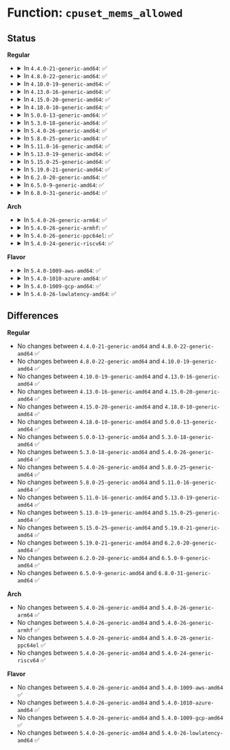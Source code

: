 # Function: <code>cpuset_mems_allowed</code>

## Status
<b>Regular</b>
<ul>
<li>
<details>
<summary>In <code>4.4.0-21-generic-amd64</code>: ✅</summary>

```c
nodemask_t cpuset_mems_allowed(struct task_struct * tsk)
```

```json
{
  "name": "cpuset_mems_allowed",
  "collision_type": "Unique Global",
  "inline_type": "No",
  "funcs": [
    {
      "addr": 18446744071580014176,
      "name": "cpuset_mems_allowed",
      "external": true,
      "loc": "kernel/cpuset.c:2449",
      "file": "kernel/cpuset.c",
      "inline": "seen, unknown",
      "caller_inline": [],
      "caller_func": [
        "mm/mempolicy.c:SyS_migrate_pages",
        "mm/mempolicy.c:__mpol_dup",
        "mm/migrate.c:SyS_move_pages"
      ]
    }
  ],
  "symbols": [
    {
      "addr": 18446744071580014176,
      "name": "cpuset_mems_allowed",
      "section": ".text",
      "bind": "STB_GLOBAL",
      "size": 118
    }
  ]
}
```
</details>
</li>
<li>
<details>
<summary>In <code>4.8.0-22-generic-amd64</code>: ✅</summary>

```c
nodemask_t cpuset_mems_allowed(struct task_struct * tsk)
```

```json
{
  "name": "cpuset_mems_allowed",
  "collision_type": "Unique Global",
  "inline_type": "No",
  "funcs": [
    {
      "addr": 18446744071580046592,
      "name": "cpuset_mems_allowed",
      "external": true,
      "loc": "kernel/cpuset.c:2470",
      "file": "kernel/cpuset.c",
      "inline": "seen, unknown",
      "caller_inline": [],
      "caller_func": [
        "mm/mempolicy.c:__mpol_dup",
        "mm/mempolicy.c:SyS_migrate_pages",
        "mm/migrate.c:SyS_move_pages"
      ]
    }
  ],
  "symbols": [
    {
      "addr": 18446744071580046592,
      "name": "cpuset_mems_allowed",
      "section": ".text",
      "bind": "STB_GLOBAL",
      "size": 118
    }
  ]
}
```
</details>
</li>
<li>
<details>
<summary>In <code>4.10.0-19-generic-amd64</code>: ✅</summary>

```c
nodemask_t cpuset_mems_allowed(struct task_struct * tsk)
```

```json
{
  "name": "cpuset_mems_allowed",
  "collision_type": "Unique Global",
  "inline_type": "No",
  "funcs": [
    {
      "addr": 18446744071580085856,
      "name": "cpuset_mems_allowed",
      "external": true,
      "loc": "kernel/cpuset.c:2470",
      "file": "kernel/cpuset.c",
      "inline": "seen, unknown",
      "caller_inline": [],
      "caller_func": [
        "mm/mempolicy.c:__mpol_dup",
        "mm/mempolicy.c:SYSC_migrate_pages",
        "mm/migrate.c:SYSC_move_pages"
      ]
    }
  ],
  "symbols": [
    {
      "addr": 18446744071580085856,
      "name": "cpuset_mems_allowed",
      "section": ".text",
      "bind": "STB_GLOBAL",
      "size": 271
    }
  ]
}
```
</details>
</li>
<li>
<details>
<summary>In <code>4.13.0-16-generic-amd64</code>: ✅</summary>

```c
nodemask_t cpuset_mems_allowed(struct task_struct * tsk)
```

```json
{
  "name": "cpuset_mems_allowed",
  "collision_type": "Unique Global",
  "inline_type": "No",
  "funcs": [
    {
      "addr": 18446744071580091632,
      "name": "cpuset_mems_allowed",
      "external": true,
      "loc": "kernel/cgroup/cpuset.c:2470",
      "file": "kernel/cgroup/cpuset.c",
      "inline": "seen, unknown",
      "caller_inline": [],
      "caller_func": [
        "mm/mempolicy.c:__mpol_dup",
        "mm/mempolicy.c:SYSC_migrate_pages",
        "mm/migrate.c:SYSC_move_pages"
      ]
    }
  ],
  "symbols": [
    {
      "addr": 18446744071580091632,
      "name": "cpuset_mems_allowed",
      "section": ".text",
      "bind": "STB_GLOBAL",
      "size": 270
    }
  ]
}
```
</details>
</li>
<li>
<details>
<summary>In <code>4.15.0-20-generic-amd64</code>: ✅</summary>

```c
nodemask_t cpuset_mems_allowed(struct task_struct * tsk)
```

```json
{
  "name": "cpuset_mems_allowed",
  "collision_type": "Unique Global",
  "inline_type": "No",
  "funcs": [
    {
      "addr": 18446744071580144672,
      "name": "cpuset_mems_allowed",
      "external": true,
      "loc": "kernel/cgroup/cpuset.c:2474",
      "file": "kernel/cgroup/cpuset.c",
      "inline": "seen, unknown",
      "caller_inline": [],
      "caller_func": [
        "mm/mempolicy.c:__mpol_dup",
        "mm/mempolicy.c:SYSC_migrate_pages",
        "mm/migrate.c:SYSC_move_pages"
      ]
    }
  ],
  "symbols": [
    {
      "addr": 18446744071580144672,
      "name": "cpuset_mems_allowed",
      "section": ".text",
      "bind": "STB_GLOBAL",
      "size": 270
    }
  ]
}
```
</details>
</li>
<li>
<details>
<summary>In <code>4.18.0-10-generic-amd64</code>: ✅</summary>

```c
nodemask_t cpuset_mems_allowed(struct task_struct * tsk)
```

```json
{
  "name": "cpuset_mems_allowed",
  "collision_type": "Unique Global",
  "inline_type": "No",
  "funcs": [
    {
      "addr": 18446744071580204352,
      "name": "cpuset_mems_allowed",
      "external": true,
      "loc": "kernel/cgroup/cpuset.c:2475",
      "file": "kernel/cgroup/cpuset.c",
      "inline": "seen, unknown",
      "caller_inline": [],
      "caller_func": [
        "mm/mempolicy.c:__mpol_dup",
        "mm/mempolicy.c:kernel_migrate_pages",
        "mm/mempolicy.c:kernel_migrate_pages",
        "mm/migrate.c:kernel_move_pages"
      ]
    }
  ],
  "symbols": [
    {
      "addr": 18446744071580204352,
      "name": "cpuset_mems_allowed",
      "section": ".text",
      "bind": "STB_GLOBAL",
      "size": 270
    }
  ]
}
```
</details>
</li>
<li>
<details>
<summary>In <code>5.0.0-13-generic-amd64</code>: ✅</summary>

```c
nodemask_t cpuset_mems_allowed(struct task_struct * tsk)
```

```json
{
  "name": "cpuset_mems_allowed",
  "collision_type": "Unique Global",
  "inline_type": "No",
  "funcs": [
    {
      "addr": 18446744071580256656,
      "name": "cpuset_mems_allowed",
      "external": true,
      "loc": "kernel/cgroup/cpuset.c:3283",
      "file": "kernel/cgroup/cpuset.c",
      "inline": "seen, unknown",
      "caller_inline": [],
      "caller_func": [
        "mm/mempolicy.c:__mpol_dup",
        "mm/mempolicy.c:kernel_migrate_pages",
        "mm/mempolicy.c:kernel_migrate_pages",
        "mm/migrate.c:kernel_move_pages"
      ]
    }
  ],
  "symbols": [
    {
      "addr": 18446744071580256656,
      "name": "cpuset_mems_allowed",
      "section": ".text",
      "bind": "STB_GLOBAL",
      "size": 270
    }
  ]
}
```
</details>
</li>
<li>
<details>
<summary>In <code>5.3.0-18-generic-amd64</code>: ✅</summary>

```c
nodemask_t cpuset_mems_allowed(struct task_struct * tsk)
```

```json
{
  "name": "cpuset_mems_allowed",
  "collision_type": "Unique Global",
  "inline_type": "No",
  "funcs": [
    {
      "addr": 18446744071580307568,
      "name": "cpuset_mems_allowed",
      "external": true,
      "loc": "kernel/cgroup/cpuset.c:3251",
      "file": "kernel/cgroup/cpuset.c",
      "inline": "seen, unknown",
      "caller_inline": [],
      "caller_func": [
        "mm/mempolicy.c:__mpol_dup",
        "mm/mempolicy.c:kernel_migrate_pages",
        "mm/mempolicy.c:kernel_migrate_pages",
        "mm/migrate.c:kernel_move_pages"
      ]
    }
  ],
  "symbols": [
    {
      "addr": 18446744071580307568,
      "name": "cpuset_mems_allowed",
      "section": ".text",
      "bind": "STB_GLOBAL",
      "size": 286
    }
  ]
}
```
</details>
</li>
<li>
<details>
<summary>In <code>5.4.0-26-generic-amd64</code>: ✅</summary>

```c
nodemask_t cpuset_mems_allowed(struct task_struct * tsk)
```

```json
{
  "name": "cpuset_mems_allowed",
  "collision_type": "Unique Global",
  "inline_type": "No",
  "funcs": [
    {
      "addr": 18446744071580356432,
      "name": "cpuset_mems_allowed",
      "external": true,
      "loc": "kernel/cgroup/cpuset.c:3339",
      "file": "kernel/cgroup/cpuset.c",
      "inline": "seen, unknown",
      "caller_inline": [],
      "caller_func": [
        "mm/mempolicy.c:__mpol_dup",
        "mm/mempolicy.c:kernel_migrate_pages",
        "mm/mempolicy.c:kernel_migrate_pages",
        "mm/migrate.c:kernel_move_pages"
      ]
    }
  ],
  "symbols": [
    {
      "addr": 18446744071580356432,
      "name": "cpuset_mems_allowed",
      "section": ".text",
      "bind": "STB_GLOBAL",
      "size": 286
    }
  ]
}
```
</details>
</li>
<li>
<details>
<summary>In <code>5.8.0-25-generic-amd64</code>: ✅</summary>

```c
nodemask_t cpuset_mems_allowed(struct task_struct * tsk)
```

```json
{
  "name": "cpuset_mems_allowed",
  "collision_type": "Unique Global",
  "inline_type": "No",
  "funcs": [
    {
      "addr": 18446744071580429344,
      "name": "cpuset_mems_allowed",
      "external": true,
      "loc": "kernel/cgroup/cpuset.c:3341",
      "file": "kernel/cgroup/cpuset.c",
      "inline": "seen, unknown",
      "caller_inline": [],
      "caller_func": [
        "mm/mempolicy.c:__mpol_dup",
        "mm/mempolicy.c:kernel_migrate_pages",
        "mm/mempolicy.c:kernel_migrate_pages",
        "mm/migrate.c:kernel_move_pages"
      ]
    }
  ],
  "symbols": [
    {
      "addr": 18446744071580429344,
      "name": "cpuset_mems_allowed",
      "section": ".text",
      "bind": "STB_GLOBAL",
      "size": 348
    }
  ]
}
```
</details>
</li>
<li>
<details>
<summary>In <code>5.11.0-16-generic-amd64</code>: ✅</summary>

```c
nodemask_t cpuset_mems_allowed(struct task_struct * tsk)
```

```json
{
  "name": "cpuset_mems_allowed",
  "collision_type": "Unique Global",
  "inline_type": "No",
  "funcs": [
    {
      "addr": 18446744071580416880,
      "name": "cpuset_mems_allowed",
      "external": true,
      "loc": "kernel/cgroup/cpuset.c:3364",
      "file": "kernel/cgroup/cpuset.c",
      "inline": "seen, unknown",
      "caller_inline": [],
      "caller_func": [
        "mm/mempolicy.c:__mpol_dup",
        "mm/mempolicy.c:kernel_migrate_pages",
        "mm/mempolicy.c:kernel_migrate_pages",
        "mm/migrate.c:find_mm_struct",
        "mm/migrate.c:find_mm_struct"
      ]
    }
  ],
  "symbols": [
    {
      "addr": 18446744071580416880,
      "name": "cpuset_mems_allowed",
      "section": ".text",
      "bind": "STB_GLOBAL",
      "size": 353
    }
  ]
}
```
</details>
</li>
<li>
<details>
<summary>In <code>5.13.0-19-generic-amd64</code>: ✅</summary>

```c
nodemask_t cpuset_mems_allowed(struct task_struct * tsk)
```

```json
{
  "name": "cpuset_mems_allowed",
  "collision_type": "Unique Global",
  "inline_type": "No",
  "funcs": [
    {
      "addr": 18446744071580419664,
      "name": "cpuset_mems_allowed",
      "external": true,
      "loc": "kernel/cgroup/cpuset.c:3364",
      "file": "kernel/cgroup/cpuset.c",
      "inline": "seen, unknown",
      "caller_inline": [],
      "caller_func": [
        "mm/mempolicy.c:__mpol_dup",
        "mm/mempolicy.c:kernel_migrate_pages",
        "mm/mempolicy.c:kernel_migrate_pages",
        "mm/migrate.c:find_mm_struct",
        "mm/migrate.c:find_mm_struct"
      ]
    }
  ],
  "symbols": [
    {
      "addr": 18446744071580419664,
      "name": "cpuset_mems_allowed",
      "section": ".text",
      "bind": "STB_GLOBAL",
      "size": 353
    }
  ]
}
```
</details>
</li>
<li>
<details>
<summary>In <code>5.15.0-25-generic-amd64</code>: ✅</summary>

```c
nodemask_t cpuset_mems_allowed(struct task_struct * tsk)
```

```json
{
  "name": "cpuset_mems_allowed",
  "collision_type": "Unique Global",
  "inline_type": "No",
  "funcs": [
    {
      "addr": 18446744071580582976,
      "name": "cpuset_mems_allowed",
      "external": true,
      "loc": "kernel/cgroup/cpuset.c:3446",
      "file": "kernel/cgroup/cpuset.c",
      "inline": "seen, unknown",
      "caller_inline": [],
      "caller_func": [
        "mm/mempolicy.c:__mpol_dup",
        "mm/mempolicy.c:kernel_migrate_pages",
        "mm/mempolicy.c:kernel_migrate_pages",
        "mm/migrate.c:find_mm_struct",
        "mm/migrate.c:find_mm_struct"
      ]
    }
  ],
  "symbols": [
    {
      "addr": 18446744071580582976,
      "name": "cpuset_mems_allowed",
      "section": ".text",
      "bind": "STB_GLOBAL",
      "size": 353
    }
  ]
}
```
</details>
</li>
<li>
<details>
<summary>In <code>5.19.0-21-generic-amd64</code>: ✅</summary>

```c
nodemask_t cpuset_mems_allowed(struct task_struct * tsk)
```

```json
{
  "name": "cpuset_mems_allowed",
  "collision_type": "Unique Global",
  "inline_type": "No",
  "funcs": [
    {
      "addr": 18446744071580784016,
      "name": "cpuset_mems_allowed",
      "external": true,
      "loc": "kernel/cgroup/cpuset.c:3492",
      "file": "kernel/cgroup/cpuset.c",
      "inline": "seen, unknown",
      "caller_inline": [],
      "caller_func": [
        "mm/mempolicy.c:__mpol_dup",
        "mm/mempolicy.c:kernel_migrate_pages",
        "mm/mempolicy.c:kernel_migrate_pages",
        "mm/migrate.c:find_mm_struct",
        "mm/migrate.c:find_mm_struct"
      ]
    }
  ],
  "symbols": [
    {
      "addr": 18446744071580784016,
      "name": "cpuset_mems_allowed",
      "section": ".text",
      "bind": "STB_GLOBAL",
      "size": 391
    }
  ]
}
```
</details>
</li>
<li>
<details>
<summary>In <code>6.2.0-20-generic-amd64</code>: ✅</summary>

```c
nodemask_t cpuset_mems_allowed(struct task_struct * tsk)
```

```json
{
  "name": "cpuset_mems_allowed",
  "collision_type": "Unique Global",
  "inline_type": "No",
  "funcs": [
    {
      "addr": 18446744071581067664,
      "name": "cpuset_mems_allowed",
      "external": true,
      "loc": "kernel/cgroup/cpuset.c:3797",
      "file": "kernel/cgroup/cpuset.c",
      "inline": "seen, unknown",
      "caller_inline": [],
      "caller_func": [
        "mm/mempolicy.c:__mpol_dup",
        "mm/mempolicy.c:kernel_migrate_pages",
        "mm/mempolicy.c:kernel_migrate_pages",
        "mm/migrate.c:find_mm_struct",
        "mm/migrate.c:find_mm_struct"
      ]
    }
  ],
  "symbols": [
    {
      "addr": 18446744071581067664,
      "name": "cpuset_mems_allowed",
      "section": ".text",
      "bind": "STB_GLOBAL",
      "size": 391
    }
  ]
}
```
</details>
</li>
<li>
<details>
<summary>In <code>6.5.0-9-generic-amd64</code>: ✅</summary>

```c
nodemask_t cpuset_mems_allowed(struct task_struct * tsk)
```

```json
{
  "name": "cpuset_mems_allowed",
  "collision_type": "Unique Global",
  "inline_type": "No",
  "funcs": [
    {
      "addr": 18446744071581158016,
      "name": "cpuset_mems_allowed",
      "external": true,
      "loc": "kernel/cgroup/cpuset.c:3989",
      "file": "kernel/cgroup/cpuset.c",
      "inline": "seen, unknown",
      "caller_inline": [],
      "caller_func": [
        "mm/mempolicy.c:__mpol_dup",
        "mm/mempolicy.c:kernel_migrate_pages",
        "mm/mempolicy.c:kernel_migrate_pages",
        "mm/migrate.c:find_mm_struct",
        "mm/migrate.c:find_mm_struct"
      ]
    }
  ],
  "symbols": [
    {
      "addr": 18446744071581158016,
      "name": "cpuset_mems_allowed",
      "section": ".text",
      "bind": "STB_GLOBAL",
      "size": 391
    }
  ]
}
```
</details>
</li>
<li>
<details>
<summary>In <code>6.8.0-31-generic-amd64</code>: ✅</summary>

```c
nodemask_t cpuset_mems_allowed(struct task_struct * tsk)
```

```json
{
  "name": "cpuset_mems_allowed",
  "collision_type": "Unique Global",
  "inline_type": "No",
  "funcs": [
    {
      "addr": 18446744071581263520,
      "name": "cpuset_mems_allowed",
      "external": true,
      "loc": "kernel/cgroup/cpuset.c:4830",
      "file": "kernel/cgroup/cpuset.c",
      "inline": "seen, unknown",
      "caller_inline": [],
      "caller_func": [
        "mm/mempolicy.c:__mpol_dup",
        "mm/mempolicy.c:kernel_migrate_pages",
        "mm/mempolicy.c:kernel_migrate_pages",
        "mm/migrate.c:find_mm_struct",
        "mm/migrate.c:find_mm_struct"
      ]
    }
  ],
  "symbols": [
    {
      "addr": 18446744071581263520,
      "name": "cpuset_mems_allowed",
      "section": ".text",
      "bind": "STB_GLOBAL",
      "size": 391
    }
  ]
}
```
</details>
</li>
</ul>
<b>Arch</b>
<ul>
<li>
<details>
<summary>In <code>5.4.0-26-generic-arm64</code>: ✅</summary>

```c
nodemask_t cpuset_mems_allowed(struct task_struct * tsk)
```

```json
{
  "name": "cpuset_mems_allowed",
  "collision_type": "Unique Global",
  "inline_type": "No",
  "funcs": [
    {
      "addr": 18446603336491615552,
      "name": "cpuset_mems_allowed",
      "external": true,
      "loc": "kernel/cgroup/cpuset.c:3339",
      "file": "kernel/cgroup/cpuset.c",
      "inline": "seen, unknown",
      "caller_inline": [],
      "caller_func": [
        "mm/mempolicy.c:__mpol_dup",
        "mm/mempolicy.c:kernel_migrate_pages",
        "mm/mempolicy.c:kernel_migrate_pages",
        "mm/migrate.c:kernel_move_pages"
      ]
    }
  ],
  "symbols": [
    {
      "addr": 18446603336491615552,
      "name": "cpuset_mems_allowed",
      "section": ".text",
      "bind": "STB_GLOBAL",
      "size": 232
    }
  ]
}
```
</details>
</li>
<li>
<details>
<summary>In <code>5.4.0-26-generic-armhf</code>: ✅</summary>

```c
nodemask_t cpuset_mems_allowed(struct task_struct * tsk)
```

```json
{
  "name": "cpuset_mems_allowed",
  "collision_type": "Unique Global",
  "inline_type": "No",
  "funcs": [
    {
      "addr": 3225572464,
      "name": "cpuset_mems_allowed",
      "external": true,
      "loc": "kernel/cgroup/cpuset.c:3339",
      "file": "kernel/cgroup/cpuset.c",
      "inline": "seen, unknown",
      "caller_inline": [],
      "caller_func": []
    }
  ],
  "symbols": [
    {
      "addr": 3225572464,
      "name": "cpuset_mems_allowed",
      "section": ".text",
      "bind": "STB_GLOBAL",
      "size": 132
    }
  ]
}
```
</details>
</li>
<li>
<details>
<summary>In <code>5.4.0-26-generic-ppc64el</code>: ✅</summary>

```c
nodemask_t cpuset_mems_allowed(struct task_struct * tsk)
```

```json
{
  "name": "cpuset_mems_allowed",
  "collision_type": "Unique Global",
  "inline_type": "No",
  "funcs": [
    {
      "addr": 13835058055284608208,
      "name": "cpuset_mems_allowed",
      "external": true,
      "loc": "kernel/cgroup/cpuset.c:3339",
      "file": "kernel/cgroup/cpuset.c",
      "inline": "seen, unknown",
      "caller_inline": [],
      "caller_func": [
        "mm/mempolicy.c:__mpol_dup",
        "mm/mempolicy.c:kernel_migrate_pages",
        "mm/mempolicy.c:kernel_migrate_pages",
        "mm/migrate.c:kernel_move_pages"
      ]
    }
  ],
  "symbols": [
    {
      "addr": 13835058055284608208,
      "name": "cpuset_mems_allowed",
      "section": ".text",
      "bind": "STB_GLOBAL",
      "size": 216
    }
  ]
}
```
</details>
</li>
<li>
<details>
<summary>In <code>5.4.0-24-generic-riscv64</code>: ✅</summary>

```c
nodemask_t cpuset_mems_allowed(struct task_struct * tsk)
```

```json
{
  "name": "cpuset_mems_allowed",
  "collision_type": "Unique Global",
  "inline_type": "No",
  "funcs": [
    {
      "addr": 18446743936272017534,
      "name": "cpuset_mems_allowed",
      "external": true,
      "loc": "kernel/cgroup/cpuset.c:3339",
      "file": "kernel/cgroup/cpuset.c",
      "inline": "seen, unknown",
      "caller_inline": [],
      "caller_func": []
    }
  ],
  "symbols": [
    {
      "addr": 18446743936272017534,
      "name": "cpuset_mems_allowed",
      "section": ".text",
      "bind": "STB_GLOBAL",
      "size": 98
    }
  ]
}
```
</details>
</li>
</ul>
<b>Flavor</b>
<ul>
<li>
<details>
<summary>In <code>5.4.0-1009-aws-amd64</code>: ✅</summary>

```c
nodemask_t cpuset_mems_allowed(struct task_struct * tsk)
```

```json
{
  "name": "cpuset_mems_allowed",
  "collision_type": "Unique Global",
  "inline_type": "No",
  "funcs": [
    {
      "addr": 18446744071580325232,
      "name": "cpuset_mems_allowed",
      "external": true,
      "loc": "kernel/cgroup/cpuset.c:3339",
      "file": "kernel/cgroup/cpuset.c",
      "inline": "seen, unknown",
      "caller_inline": [],
      "caller_func": [
        "mm/mempolicy.c:__mpol_dup",
        "mm/mempolicy.c:kernel_migrate_pages",
        "mm/mempolicy.c:kernel_migrate_pages",
        "mm/migrate.c:kernel_move_pages"
      ]
    }
  ],
  "symbols": [
    {
      "addr": 18446744071580325232,
      "name": "cpuset_mems_allowed",
      "section": ".text",
      "bind": "STB_GLOBAL",
      "size": 286
    }
  ]
}
```
</details>
</li>
<li>
<details>
<summary>In <code>5.4.0-1010-azure-amd64</code>: ✅</summary>

```c
nodemask_t cpuset_mems_allowed(struct task_struct * tsk)
```

```json
{
  "name": "cpuset_mems_allowed",
  "collision_type": "Unique Global",
  "inline_type": "No",
  "funcs": [
    {
      "addr": 18446744071580272496,
      "name": "cpuset_mems_allowed",
      "external": true,
      "loc": "kernel/cgroup/cpuset.c:3339",
      "file": "kernel/cgroup/cpuset.c",
      "inline": "seen, unknown",
      "caller_inline": [],
      "caller_func": [
        "mm/mempolicy.c:__mpol_dup",
        "mm/mempolicy.c:kernel_migrate_pages",
        "mm/mempolicy.c:kernel_migrate_pages",
        "mm/migrate.c:kernel_move_pages"
      ]
    }
  ],
  "symbols": [
    {
      "addr": 18446744071580272496,
      "name": "cpuset_mems_allowed",
      "section": ".text",
      "bind": "STB_GLOBAL",
      "size": 286
    }
  ]
}
```
</details>
</li>
<li>
<details>
<summary>In <code>5.4.0-1009-gcp-amd64</code>: ✅</summary>

```c
nodemask_t cpuset_mems_allowed(struct task_struct * tsk)
```

```json
{
  "name": "cpuset_mems_allowed",
  "collision_type": "Unique Global",
  "inline_type": "No",
  "funcs": [
    {
      "addr": 18446744071580316480,
      "name": "cpuset_mems_allowed",
      "external": true,
      "loc": "kernel/cgroup/cpuset.c:3339",
      "file": "kernel/cgroup/cpuset.c",
      "inline": "seen, unknown",
      "caller_inline": [],
      "caller_func": [
        "mm/mempolicy.c:__mpol_dup",
        "mm/mempolicy.c:kernel_migrate_pages",
        "mm/mempolicy.c:kernel_migrate_pages",
        "mm/migrate.c:kernel_move_pages"
      ]
    }
  ],
  "symbols": [
    {
      "addr": 18446744071580316480,
      "name": "cpuset_mems_allowed",
      "section": ".text",
      "bind": "STB_GLOBAL",
      "size": 286
    }
  ]
}
```
</details>
</li>
<li>
<details>
<summary>In <code>5.4.0-26-lowlatency-amd64</code>: ✅</summary>

```c
nodemask_t cpuset_mems_allowed(struct task_struct * tsk)
```

```json
{
  "name": "cpuset_mems_allowed",
  "collision_type": "Unique Global",
  "inline_type": "No",
  "funcs": [
    {
      "addr": 18446744071580371360,
      "name": "cpuset_mems_allowed",
      "external": true,
      "loc": "kernel/cgroup/cpuset.c:3339",
      "file": "kernel/cgroup/cpuset.c",
      "inline": "seen, unknown",
      "caller_inline": [],
      "caller_func": [
        "mm/mempolicy.c:__mpol_dup",
        "mm/mempolicy.c:kernel_migrate_pages",
        "mm/mempolicy.c:kernel_migrate_pages",
        "mm/migrate.c:kernel_move_pages"
      ]
    }
  ],
  "symbols": [
    {
      "addr": 18446744071580371360,
      "name": "cpuset_mems_allowed",
      "section": ".text",
      "bind": "STB_GLOBAL",
      "size": 296
    }
  ]
}
```
</details>
</li>
</ul>

## Differences
<b>Regular</b>
<ul>
<li>
No changes between <code>4.4.0-21-generic-amd64</code> and <code>4.8.0-22-generic-amd64</code> ✅
</li>
<li>
No changes between <code>4.8.0-22-generic-amd64</code> and <code>4.10.0-19-generic-amd64</code> ✅
</li>
<li>
No changes between <code>4.10.0-19-generic-amd64</code> and <code>4.13.0-16-generic-amd64</code> ✅
</li>
<li>
No changes between <code>4.13.0-16-generic-amd64</code> and <code>4.15.0-20-generic-amd64</code> ✅
</li>
<li>
No changes between <code>4.15.0-20-generic-amd64</code> and <code>4.18.0-10-generic-amd64</code> ✅
</li>
<li>
No changes between <code>4.18.0-10-generic-amd64</code> and <code>5.0.0-13-generic-amd64</code> ✅
</li>
<li>
No changes between <code>5.0.0-13-generic-amd64</code> and <code>5.3.0-18-generic-amd64</code> ✅
</li>
<li>
No changes between <code>5.3.0-18-generic-amd64</code> and <code>5.4.0-26-generic-amd64</code> ✅
</li>
<li>
No changes between <code>5.4.0-26-generic-amd64</code> and <code>5.8.0-25-generic-amd64</code> ✅
</li>
<li>
No changes between <code>5.8.0-25-generic-amd64</code> and <code>5.11.0-16-generic-amd64</code> ✅
</li>
<li>
No changes between <code>5.11.0-16-generic-amd64</code> and <code>5.13.0-19-generic-amd64</code> ✅
</li>
<li>
No changes between <code>5.13.0-19-generic-amd64</code> and <code>5.15.0-25-generic-amd64</code> ✅
</li>
<li>
No changes between <code>5.15.0-25-generic-amd64</code> and <code>5.19.0-21-generic-amd64</code> ✅
</li>
<li>
No changes between <code>5.19.0-21-generic-amd64</code> and <code>6.2.0-20-generic-amd64</code> ✅
</li>
<li>
No changes between <code>6.2.0-20-generic-amd64</code> and <code>6.5.0-9-generic-amd64</code> ✅
</li>
<li>
No changes between <code>6.5.0-9-generic-amd64</code> and <code>6.8.0-31-generic-amd64</code> ✅
</li>
</ul>
<b>Arch</b>
<ul>
<li>
No changes between <code>5.4.0-26-generic-amd64</code> and <code>5.4.0-26-generic-arm64</code> ✅
</li>
<li>
No changes between <code>5.4.0-26-generic-amd64</code> and <code>5.4.0-26-generic-armhf</code> ✅
</li>
<li>
No changes between <code>5.4.0-26-generic-amd64</code> and <code>5.4.0-26-generic-ppc64el</code> ✅
</li>
<li>
No changes between <code>5.4.0-26-generic-amd64</code> and <code>5.4.0-24-generic-riscv64</code> ✅
</li>
</ul>
<b>Flavor</b>
<ul>
<li>
No changes between <code>5.4.0-26-generic-amd64</code> and <code>5.4.0-1009-aws-amd64</code> ✅
</li>
<li>
No changes between <code>5.4.0-26-generic-amd64</code> and <code>5.4.0-1010-azure-amd64</code> ✅
</li>
<li>
No changes between <code>5.4.0-26-generic-amd64</code> and <code>5.4.0-1009-gcp-amd64</code> ✅
</li>
<li>
No changes between <code>5.4.0-26-generic-amd64</code> and <code>5.4.0-26-lowlatency-amd64</code> ✅
</li>
</ul>
